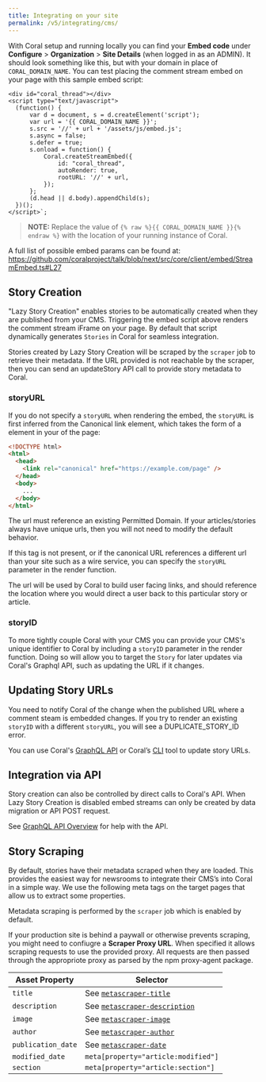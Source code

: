 ```yaml
---
title: Integrating on your site
permalink: /v5/integrating/cms/
---
```


With Coral setup and running locally you can find your **Embed code** under **Configure** > **Organization** > **Site Details** (when logged in as an ADMIN). It should look something like this, but with your domain in place of `CORAL_DOMAIN_NAME`. You can test placing the comment stream embed on your page with this sample embed script:

```
<div id="coral_thread"></div>
<script type="text/javascript">
  (function() {
      var d = document, s = d.createElement('script');
      var url = '{{ CORAL_DOMAIN_NAME }}';
      s.src = '//' + url + '/assets/js/embed.js';
      s.async = false;
      s.defer = true;
      s.onload = function() {
          Coral.createStreamEmbed({
              id: "coral_thread",
              autoRender: true,
              rootURL: '//' + url,
          });
      };
      (d.head || d.body).appendChild(s);
  })();
</script>`;
```

> **NOTE:** Replace the value of `{% raw %}{{ CORAL_DOMAIN_NAME }}{% endraw %}` with the location of your running instance of Coral.

A full list of possible embed params can be found at: https://github.com/coralproject/talk/blob/next/src/core/client/embed/StreamEmbed.ts#L27


## Story Creation

"Lazy Story Creation" enables stories to be automatically created when they are published from your CMS. Triggering the embed script above renders the comment stream iFrame on your page. By default that script dynamically generates `Stories` in Coral for seamless integration. 


Stories created by Lazy Story Creation will be scraped by the `scraper` job to retrieve their metadata. If the URL provided is not reachable by the scraper, then you can send an updateStory API call to provide story metadata to Coral. 


### storyURL

If you do not specify a `storyURL` when rendering the embed, the `storyURL` is first inferred from the Canonical link element, which takes the form of a <link> element in your <head> of the page:
```html
<!DOCTYPE html>
<html>
  <head>
    <link rel="canonical" href="https://example.com/page" />
  </head>
  <body>
    ...
  </body>
</html>
```

The url must reference an existing Permitted Domain. If your articles/stories always have unique urls, then you will not need to modify the default behavior.

If this tag is not present, or if the canonical URL references a different url than your site such as a wire service, you can specify the `storyURL` parameter in the render function. 

The url will be used by Coral to build user facing links, and should reference the location where you would direct a user back to this particular story or article. 

### storyID

To more tightly couple Coral with your CMS you can provide your CMS's unique identifier to Coral by including a `storyID` parameter in the render function. Doing so will allow you to target the `Story` for later updates via Coral's Graphql API, such as updating the URL if it changes.

## Updating Story URLs
You need to notify Coral of the change when the published URL where a comment steam is embedded changes. If you try to render an existing `storyID` with a different `storyURL`, you will see a DUPLICATE_STORY_ID error. 

You can use Coral's [GraphQL API](/talk/v5/api/overview/) or Coral’s [CLI](/talk/v5/configuration-cli-tools/) tool to update story URLs. 


## Integration via API

Story creation can also be controlled by direct calls to Coral's API. When Lazy Story Creation is disabled embed streams can only be created by data migration or API POST request. 

See [GraphQL API Overview](/talk/v5/api/overview/) for help with the API. 

## Story Scraping

By default, stories have their metadata scraped when they are loaded. This provides the easiest way for newsrooms to integrate their CMS’s into Coral in a simple way. We use the following meta tags on the target pages that allow us to extract some properties.

Metadata scraping is performed by the `scraper` job which is enabled by default. 

If your production site is behind a paywall or otherwise prevents scraping, you might need to confiugre a **Scraper Proxy URL**. When specified it allows scraping requests to use the provided proxy. All requests are then passed through the appropriote proxy as parsed by the npm proxy-agent package.

| Asset Property     | Selector |
|--------------------|----------|
| `title`            | See [`metascraper-title`](https://github.com/microlinkhq/metascraper/blob/dc664c37ea1b238b1e3e9d5342edfacc9027892c/packages/metascraper-title/index.js) |
| `description`      | See [`metascraper-description`](https://github.com/microlinkhq/metascraper/blob/dc664c37ea1b238b1e3e9d5342edfacc9027892c/packages/metascraper-description/index.js) |
| `image`            | See [`metascraper-image`](https://github.com/microlinkhq/metascraper/blob/dc664c37ea1b238b1e3e9d5342edfacc9027892c/packages/metascraper-image/index.js) |
| `author`           | See [`metascraper-author`](https://github.com/microlinkhq/metascraper/blob/dc664c37ea1b238b1e3e9d5342edfacc9027892c/packages/metascraper-author/index.js) |
| `publication_date` | See [`metascraper-date`](https://github.com/microlinkhq/metascraper/blob/dc664c37ea1b238b1e3e9d5342edfacc9027892c/packages/metascraper-date/index.js) |
| `modified_date`    | `meta[property="article:modified"]` |
| `section`          | `meta[property="article:section"]` |

 
